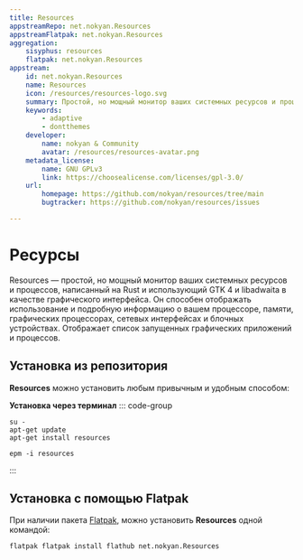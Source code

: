 ```yaml
---
title: Resources
appstreamRepo: net.nokyan.Resources
appstreamFlatpak: net.nokyan.Resources
aggregation:
    sisyphus: resources
    flatpak: net.nokyan.Resources
appstream:
    id: net.nokyan.Resources
    name: Resources
    icon: /resources/resources-logo.svg
    summary: Простой, но мощный монитор ваших системных ресурсов и процессов, написанный на Rust и использующий GTK 4 и libadwaita.
    keywords: 
        - adaptive
        - dontthemes
    developer: 
        name: nokyan & Community
        avatar: /resources/resources-avatar.png
    metadata_license: 
        name: GNU GPLv3
        link: https://choosealicense.com/licenses/gpl-3.0/
    url: 
        homepage: https://github.com/nokyan/resources/tree/main
        bugtracker: https://github.com/nokyan/resources/issues

---
```


# Ресурсы

Resources — простой, но мощный монитор ваших системных ресурсов и процессов, написанный на Rust и использующий GTK 4 и libadwaita в качестве графического интерфейса. Он способен отображать использование и подробную информацию о вашем процессоре, памяти, графических процессорах, сетевых интерфейсах и блочных устройствах. Отображает список запущенных графических приложений и процессов.

## Установка из репозитория

**Resources** можно установить любым привычным и удобным способом:

<!--@include: ./parts/install/software-repo.md-->

**Установка через терминал**
::: code-group

```shell[apt-get]
su -
apt-get update
apt-get install resources
```
```shell[epm]
epm -i resources
```
:::

## Установка c помощью Flatpak

При наличии пакета [Flatpak](/flatpak), можно установить **Resources** одной командой:

```shell
flatpak flatpak install flathub net.nokyan.Resources
```

<!--@include: ./parts/install/software-flatpak.md-->